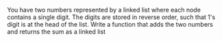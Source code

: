 You have two numbers represented by a linked list where each node contains a single digit. 
The digits are stored in reverse order, such that 1's digit is at the head of the list.
Write a function that adds the two numbers and returns the sum as a linked list 
